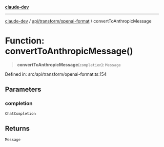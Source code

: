 [**claude-dev**](../../../../README.md)

***

[claude-dev](../../../../README.md) / [api/transform/openai-format](../README.md) / convertToAnthropicMessage

# Function: convertToAnthropicMessage()

> **convertToAnthropicMessage**(`completion`): `Message`

Defined in: src/api/transform/openai-format.ts:154

## Parameters

### completion

`ChatCompletion`

## Returns

`Message`

